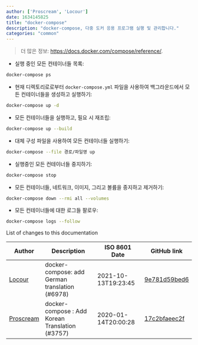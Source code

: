 ```yaml
---
author: ['Proscream', 'Locour']
date: 1634145825
title: "docker-compose"
description: "docker-compose, 다중 도커 응용 프로그램 실행 및 관리합니다."
categories: "common"
---
```

> 더 많은 정보: <https://docs.docker.com/compose/reference/>.

- 실행 중인 모든 컨테이너들 목록:

```bash
docker-compose ps
```

- 현재 디렉토리로로부터 `docker-compose.yml` 파일을 사용하여 백그라운드에서 모든 컨테이너들을 생성하고 실행하기:

```bash
docker-compose up -d
```

- 모든 컨테이너들을 실행하고, 필요 시 재조립:

```bash
docker-compose up --build
```

- 대체 구성 파일을 사용하여 모든 컨테이너들 실행하기:

```bash
docker-compose --file 경로/파일명 up
```

- 실행중인 모든 컨테이너들 중지하기:

```bash
docker-compose stop
```

- 모든 컨테이너들, 네트워크, 이미지, 그리고 볼륨을 중지하고 제거하기:

```bash
docker-compose down --rmi all --volumes
```

- 모든 컨테이너들에 대한 로그들 팔로우:

```bash
docker-compose logs --follow
```
List of changes to this documentation


Author | Description | ISO 8601 Date | GitHub link
------|-----|-----|-----
[Locour](mailto:Locour@users.noreply.github.com) | docker-compose: add German translation (#6978) | 2021-10-13T19:23:45 | [9e781d59bed6](https://github.com/tldr-pages/tldr/commit/9e781d59bed60863bbf0de866c5f181d8622514e)
[Proscream](mailto:proscream@naver.com) | docker-compose : Add Korean Translation (#3757) | 2020-01-14T20:00:28 | [17c2bfaeec2f](https://github.com/tldr-pages/tldr/commit/17c2bfaeec2f1f07dbaf329d29b0fb9083620a34)

